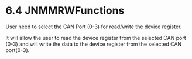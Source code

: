 # 6.4	JNMMRWFunctions

User need to select the CAN Port \(0-3\) for read/write the device register.

It will allow the user to read the device register from the selected CAN port \(0-3\) and will write the data to the device register from the selected CAN port\(0-3\).

